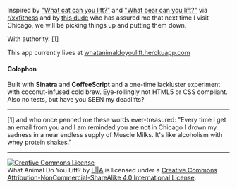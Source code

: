 Inspired by ["What cat can you lift?"](http://i.imgur.com/rpo7B6Y.jpg) and ["What bear can you lift?"](http://i.imgur.com/HYFCNQf.jpg) via [r/xxfitness](http://www.reddit.com/r/xxfitness/) and by [this dude](https://github.com/ezy023) who has assured me that next time I visit Chicago, we will be picking things up and putting them down.

With authority. [1]

This app currently lives at [whatanimaldoyoulift.herokuapp.com](http://whatanimaldoyoulift.herokuapp.com)

#### Colophon
Built with **Sinatra** and **CoffeeScript** and a one-time lackluster experiment with coconut-infused cold brew. Eye-rollingly not HTML5 or CSS compliant. Also no tests, but have you SEEN my deadlifts?

*******

[1] and who once penned me these words ever-treasured: "Every time I get an email from you and I am reminded you are not in Chicago I drown my sadness in a near endless supply of Muscle Milks. It's like alcoholism with whey protein shakes."

*******

<a rel="license" href="http://creativecommons.org/licenses/by-nc-sa/4.0/"><img alt="Creative Commons License" style="border-width:0" src="https://i.creativecommons.org/l/by-nc-sa/4.0/88x31.png" /></a><br /><span xmlns:dct="http://purl.org/dc/terms/" href="http://purl.org/dc/dcmitype/InteractiveResource" property="dct:title" rel="dct:type">What Animal Do You Lift?</span> by <a xmlns:cc="http://creativecommons.org/ns#" href="https://tenletterna.me" property="cc:attributionName" rel="cc:attributionURL">L||A</a> is licensed under a <a rel="license" href="http://creativecommons.org/licenses/by-nc-sa/4.0/">Creative Commons Attribution-NonCommercial-ShareAlike 4.0 International License</a>.

